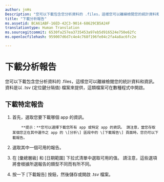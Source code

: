 ```yaml
---
author: jnHs
Description: "您可以下載包含您分析資料的 .files，這樣您可以離線檢閱您的統計資料和資訊。"
title: "下載分析報告"
ms.assetid: BCA61ABF-16ED-42C3-9014-68629CB5A24F
translationtype: Human Translation
ms.sourcegitcommit: 6530fa257ea3735453a97eb5d916524e750e62fc
ms.openlocfilehash: 959007d6d7c4e4c768f196fe04c2fa4a8ac6fc2e

---
```


# 下載分析報告


您可以下載包含您分析資料的 .files，這樣您可以離線檢閱您的統計資料和資訊。 資料是以 .tsv (定位鍵分隔值) 檔案來提供，這類檔案可在數種程式中開啟。

## 下載特定報告

1.  首先，選取您要下載哪個 app 的資訊。

    > 
            **提示：**您可以選擇下載您所有 app 或特定 app 的資訊。 請注意，當您存取某個您正在其中運作之 app 的 \[分析\] 區段中的 \[下載報告\] 頁面時，您仍可以下載報告。

2.  選取其中一個可用的報告。

3.  在 \[彙總層級\] 和 \[日期範圍\] 下拉式清單中選取可用的值。 請注意，這些選項將會根據所選報告的類型不同而有所不同。

4.  按一下 \[下載報告\] 按鈕，然後儲存或開啟 .tsv 檔案。



<!--HONumber=Jun16_HO4-->


